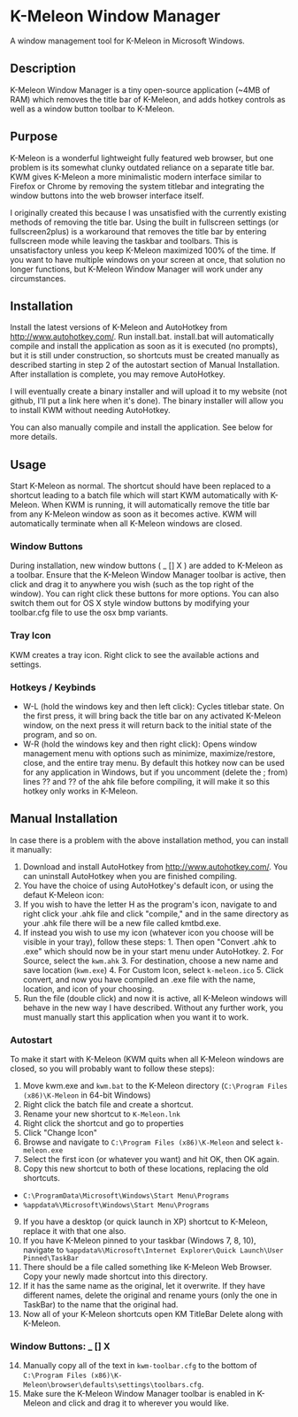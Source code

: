# K-Meleon Window Manager
A window management tool for K-Meleon in Microsoft Windows.

## Description
K-Meleon Window Manager is a tiny open-source application (~4MB of RAM) which removes the title bar of K-Meleon, and adds hotkey controls as well as a window button toolbar to K-Meleon.

## Purpose
K-Meleon is a wonderful lightweight fully featured web browser, but one problem is its somewhat clunky outdated reliance on a separate title bar. KWM gives K-Meleon a more minimalistic modern interface similar to Firefox or Chrome by removing the system titlebar and integrating the window buttons into the web browser interface itself.

I originally created this because I was unsatisfied with the currently existing methods of removing the title bar. Using the built in fullscreen settings (or fullscreen2plus) is a workaround that removes the title bar by entering fullscreen mode while leaving the taskbar and toolbars. This is unsatisfactory unless you keep K-Meleon maximized 100% of the time. If you want to have multiple windows on your screen at once, that solution no longer functions, but K-Meleon Window Manager will work under any circumstances.

## Installation
Install the latest versions of K-Meleon and AutoHotkey from http://www.autohotkey.com/. Run install.bat. install.bat will automatically compile and install the application as soon as it is executed (no prompts), but it is still under construction, so shortcuts must be created manually as described starting in step 2 of the autostart section of Manual Installation. After installation is complete, you may remove AutoHotkey.

I will eventually create a binary installer and will upload it to my website (not github, I'll put a link here when it's done). The binary installer will allow you to install KWM without needing AutoHotkey.

You can also manually compile and install the application. See below for more details.

## Usage
Start K-Meleon as normal. The shortcut should have been replaced to a shortcut leading to a batch file which will start KWM automatically with K-Meleon. When KWM is running, it will automatically remove the title bar from any K-Meleon window as soon as it becomes active. KWM will automatically terminate when all K-Meleon windows are closed.

### Window Buttons
During installation, new window buttons ( _ [] X ) are added to K-Meleon as a toolbar. Ensure that the K-Meleon Window Manager toolbar is active, then click and drag it to anywhere you wish (such as the top right of the window). You can right click these buttons for more options. You can also switch them out for OS X style window buttons by modifying your toolbar.cfg file to use the osx bmp variants.

### Tray Icon
KWM creates a tray icon. Right click to see the available actions and settings.

### Hotkeys / Keybinds
* W-L (hold the windows key and then left click): Cycles titlebar state. On the first press, it will bring back the title bar on any activated K-Meleon window, on the next press it will return back to the initial state of the program, and so on.
* W-R (hold the windows key and then right click): Opens window management menu with options such as minimize, maximize/restore, close, and the entire tray menu. By default this hotkey now can be used for any application in Windows, but if you uncomment (delete the ; from) lines ?? and ?? of the ahk file before compiling, it will make it so this hotkey only works in K-Meleon.

## Manual Installation
In case there is a problem with the above installation method, you can install it manually: 

1. Download and install AutoHotkey from http://www.autohotkey.com/. You can uninstall AutoHotkey when you are finished compiling.
2. You have the choice of using AutoHotkey's default icon, or using the defaut K-Meleon icon:
  1. If you wish to have the letter H as the program's icon, navigate to and right click your .ahk file and click "compile," and in the same directory as your .ahk file there will be a new file called kmtbd.exe.
  2. If instead you wish to use my icon (whatever icon you choose will be visible in your tray), follow these steps: 
    1. Then open "Convert .ahk to .exe" which should now be in your start menu under AutoHotkey.
    2. For Source, select the ```kwm.ahk```
    3. For destination, choose a new name and save location (```kwm.exe```)
    4. For Custom Icon, select ```k-meleon.ico```
    5. Click convert, and now you have compiled an .exe file with the name, location, and icon of your choosing.
3. Run the file (double click) and now it is active, all K-Meleon windows will behave in the new way I have described. Without any further work, you must manually start this application when you want it to work.

### Autostart
To make it start with K-Meleon (KWM quits when all K-Meleon windows are closed, so you will probably want to follow these steps):

1. Move kwm.exe and ```kwm.bat``` to the K-Meleon directory (```C:\Program Files (x86)\K-Meleon``` in 64-bit Windows)
2. Right click the batch file and create a shortcut.
3. Rename your new shortcut to ```K-Meleon.lnk```
4. Right click the shortcut and go to properties
5. Click "Change Icon"
6. Browse and navigate to ```C:\Program Files (x86)\K-Meleon``` and select ```k-meleon.exe```
7. Select the first icon (or whatever you want) and hit OK, then OK again.
8. Copy this new shortcut to both of these locations, replacing the old shortcuts.
  * ```C:\ProgramData\Microsoft\Windows\Start Menu\Programs```
  * ```%appdata%\Microsoft\Windows\Start Menu\Programs```
9. If you have a desktop (or quick launch in XP) shortcut to K-Meleon, replace it with that one also.
10. If you have K-Meleon pinned to your taskbar (Windows 7, 8, 10), navigate to ```%appdata%\Microsoft\Internet Explorer\Quick Launch\User Pinned\TaskBar```
11. There should be a file called something like K-Meleon Web Browser. Copy your newly made shortcut into this directory.
12. If it has the same name as the original, let it overwrite. If they have different names, delete the original and rename yours (only the one in TaskBar) to the name that the original had.
13. Now all of your K-Meleon shortcuts open KM TitleBar Delete along with K-Meleon.

### Window Buttons: _ [] X 
14. Manually copy all of the text in ```kwm-toolbar.cfg``` to the bottom of ```C:\Program Files (x86)\K-Meleon\browser\defaults\settings\toolbars.cfg```.
15. Make sure the K-Meleon Window Manager toolbar is enabled in K-Meleon and click and drag it to wherever you would like.
